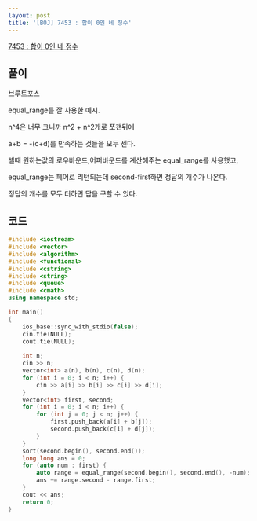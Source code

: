 ```yaml
---
layout: post
title: '[BOJ] 7453 : 합이 0인 네 정수'
---
```


[7453 : 합이 0인 네 정수](https://www.acmicpc.net/problem/7453)

## 풀이

브루트포스

equal_range를 잘 사용한 예시.

n^4은 너무 크니까 n^2 + n^2개로 쪼갠뒤에

a+b = -(c+d)를 만족하는 것들을 모두 센다.

셀때 원하는값의 로우바운드,어퍼바운드를 계산해주는 equal_range를 사용했고,

equal_range는 페어로 리턴되는데 second-first하면 정답의 개수가 나온다.

정답의 개수를 모두 더하면 답을 구할 수 있다.

## 코드

```cpp
#include <iostream>
#include <vector>
#include <algorithm>
#include <functional>
#include <cstring>
#include <string>
#include <queue>
#include <cmath>
using namespace std;

int main()
{
    ios_base::sync_with_stdio(false);
    cin.tie(NULL);
    cout.tie(NULL);
    
    int n;
    cin >> n;
    vector<int> a(n), b(n), c(n), d(n);
    for (int i = 0; i < n; i++) {
        cin >> a[i] >> b[i] >> c[i] >> d[i];
    }
    vector<int> first, second;
    for (int i = 0; i < n; i++) {
        for (int j = 0; j < n; j++) {
            first.push_back(a[i] + b[j]);
            second.push_back(c[i] + d[j]);
        }
    }
    sort(second.begin(), second.end());
    long long ans = 0;
    for (auto num : first) {
        auto range = equal_range(second.begin(), second.end(), -num);
        ans += range.second - range.first;
    }
    cout << ans;
    return 0;
}
```

